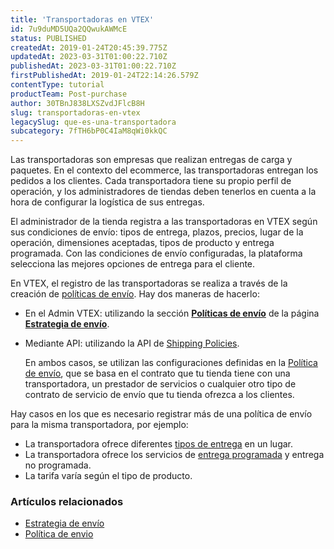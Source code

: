 ```yaml
---
title: 'Transportadoras en VTEX'
id: 7u9duMD5UQa2QQwukAWMcE
status: PUBLISHED
createdAt: 2019-01-24T20:45:39.775Z
updatedAt: 2023-03-31T01:00:22.710Z
publishedAt: 2023-03-31T01:00:22.710Z
firstPublishedAt: 2019-01-24T22:14:26.579Z
contentType: tutorial
productTeam: Post-purchase
author: 30TBnJ838LXSZvdJFlcB8H
slug: transportadoras-en-vtex
legacySlug: que-es-una-transportadora
subcategory: 7fTH6bP0C4IaM8qWi0kkQC
---
```


Las transportadoras son empresas que realizan entregas de carga y paquetes. En el contexto del ecommerce, las transportadoras entregan los pedidos a los clientes. Cada transportadora tiene su propio perfil de operación, y los administradores de tiendas deben tenerlos en cuenta a la hora de configurar la logística de sus entregas.

El administrador de la tienda registra a las transportadoras en VTEX según sus condiciones de envío: tipos de entrega, plazos, precios, lugar de la operación, dimensiones aceptadas, tipos de producto y entrega programada. Con las condiciones de envío configuradas, la plataforma selecciona las mejores opciones de entrega para el cliente. 

En VTEX, el registro de las transportadoras se realiza a través de la creación de [políticas de envío](https://help.vtex.com/pt/tutorial/politica-de-envio--tutorials_140). Hay dos maneras de hacerlo:

* En el Admin VTEX: utilizando la sección **[Políticas de envío](https://help.vtex.com/pt/tutorial/politica-de-envio--tutorials_140)** de la página **[Estrategia de envío](https://help.vtex.com/pt/tutorial/estrategia-de-envio--58vLBDbjYVQzJ6rRc5QNz3)**. 
* Mediante API: utilizando la API de [Shipping Policies](https://developers.vtex.com/docs/api-reference/logistics-api#post-/api/logistics/pvt/shipping-policies).

    En ambos casos, se utilizan las configuraciones definidas en la [Política de envío](https://help.vtex.com/pt/tutorial/politica-de-envio--tutorials_140), que se basa en el contrato que tu tienda tiene con una transportadora, un prestador de servicios o cualquier otro tipo de contrato de servicio de envío que tu tienda ofrezca a los clientes.

Hay casos en los que es necesario registrar más de una política de envío para la misma transportadora, por ejemplo:

* La transportadora ofrece diferentes [tipos de entrega](https://help.vtex.com/pt/tutorial/como-funciona-o-tipo-de-entrega--tutorials_126) en un lugar.
* La transportadora ofrece los servicios de [entrega programada](https://help.vtex.com/pt/tutorial/entrega-agendada--22g3HAVCGLFiU7xugShOBi) y entrega no programada.
* La tarifa varía según el tipo de producto.

### Artículos relacionados
- [Estrategia de envío](https://help.vtex.com/es/tutorial/estrategia-de-envio--58vLBDbjYVQzJ6rRc5QNz3)
- [Política de envio](https://help.vtex.com/es/tutorial/politica-de-envio--tutorials_140)
